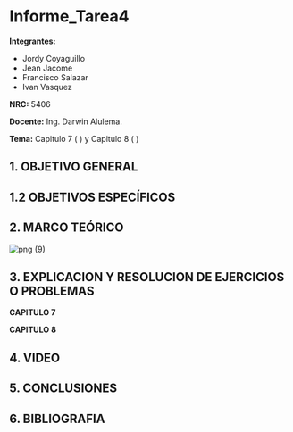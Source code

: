 # Informe_Tarea4
**Integrantes:**
- Jordy Coyaguillo
- Jean Jacome
- Francisco Salazar
- Ivan Vasquez



 **NRC:** 5406
 
 **Docente:** Ing. Darwin Alulema.
 
 **Tema:** Capitulo 7 ( ) y Capitulo 8 ( )
 
 ## 1. OBJETIVO GENERAL
 



 ## 1.2 OBJETIVOS ESPECÍFICOS
 



 ## 2. MARCO TEÓRICO 
 

![png (9)](https://user-images.githubusercontent.com/85137954/125520694-2e7aeaa5-b805-47dd-85c0-2f57ab340656.png)

 
 ## 3. EXPLICACION Y RESOLUCION DE EJERCICIOS O PROBLEMAS 
 
 **CAPITULO 7**
 
 

 **CAPITULO 8**
 
 


## 4. VIDEO



## 5. CONCLUSIONES



## 6. BIBLIOGRAFIA

